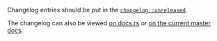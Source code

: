 Changelog entries should be put in the [`changelog::unreleased`].

The changelog can also be viewed [on docs.rs][docs_rs] or [on the current
master docs][master_docs].

[`changelog::unreleased`]: winit/src/changelog/unreleased.md
[docs_rs]: https://docs.rs/winit/latest/winit/changelog/index.html
[master_docs]: https://rust-windowing.github.io/winit/winit/changelog/index.html
